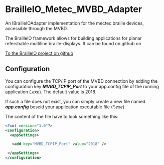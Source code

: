 # BrailleIO_Metec_MVBD_Adapter
An IBrailleIOAdapter implementation for the mectec braille devices, accessible through the MVBD.

The BrailleIO framework allows for building applications for planar refershable multiline braille-displays. It can be found on github on  

[To the BrailleIO project on github](https://github.com/TUD-INF-IAI-MCI/BrailleIO "A 2D tactile pin-matrix device abstraction framework")



## Configuration

You can configure the TCP/IP port of the MVBD connection by adding the configuration key
**_MVBD_TCPIP_Port_**
to your app.config file of the running application (_.exe_). The default value is 2018.

If such a file does not exist, you can simply create a new file named **_app.config_** beseid your 
application executable file (_*.exe_).

The content of the file have to look something like this:

```xml
<?xml version="1.0"?>
<configuration>
  <appSettings>

   <add key="MVBD_TCPIP_Port" value="2018" />

 </appSettings>
</configuration>
```
